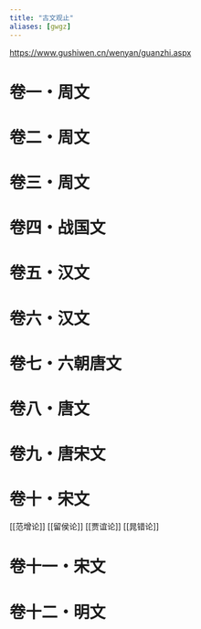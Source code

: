```yaml
---
title: "古文观止"
aliases: [gwgz]
---
```


https://www.gushiwen.cn/wenyan/guanzhi.aspx

# 卷一・周文

# 卷二・周文

# 卷三・周文

# 卷四・战国文

# 卷五・汉文

# 卷六・汉文

# 卷七・六朝唐文

# 卷八・唐文

# 卷九・唐宋文

# 卷十・宋文

[[范增论]]
[[留侯论]]
[[贾谊论]]
[[晁错论]]

# 卷十一・宋文

# 卷十二・明文

